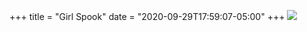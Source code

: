 +++
title = "Girl Spook"
date = "2020-09-29T17:59:07-05:00"
+++
![](https://res.cloudinary.com/tobyblog/image/upload/v1601419157/img/Screen_Shot_2020-09-29_at_5.38.11_PM.jpg)